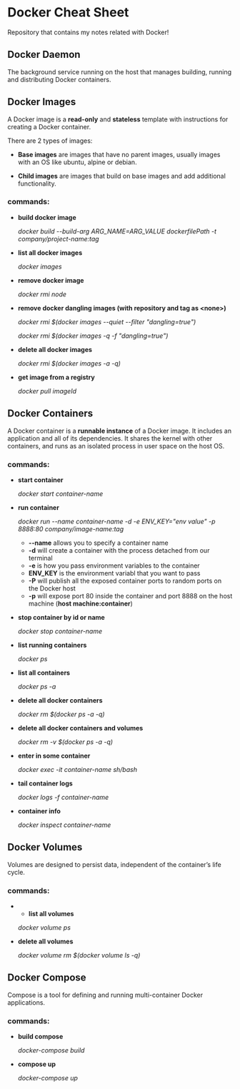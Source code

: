 # Docker Cheat Sheet

Repository that contains my notes related with Docker!


## Docker Daemon

The background service running on the host that manages building, running and distributing Docker containers.

## Docker Images

A Docker image is a **read-only** and **stateless** template with instructions for creating a Docker container.

There are 2 types of images:

* **Base images** are images that have no parent images, usually images with an OS like ubuntu, alpine or debian.

* **Child images** are images that build on base images and add additional functionality.


### commands:

* **build docker image**

   _docker build --build-arg ARG_NAME=ARG_VALUE  dockerfilePath -t company/project-name:tag_

* **list all docker images**

   _docker images_

* **remove docker image**

   _docker rmi node_
* **remove docker dangling images (with repository and tag as \<none\>)**
   
   _docker rmi $(docker images --quiet --filter "dangling=true")_
   
   _docker rmi $(docker images -q -f "dangling=true")_

* **delete all docker images**

   _docker rmi $(docker images -a -q)_

* **get image from a registry**

   _docker pull imageId_
   

## Docker Containers

A Docker container is a **runnable instance** of a Docker image. It includes an application and all of its dependencies. It shares the kernel with other containers, and runs as an isolated process in user space on the host OS.

### commands:

* **start container**

   _docker start container-name_

* **run container**

   _docker run --name container-name -d -e ENV_KEY="env value" -p 8888:80 company/image-name:tag_
   
   * **--name** allows you to specify a container name
   * **-d** will create a container with the process detached from our terminal
   * **-e** is how you pass environment variables to the container
   * **ENV_KEY** is the environment variabl that you want to pass
   * **-P** will publish all the exposed container ports to random ports on the Docker host
   * **-p** will expose port 80 inside the container and port 8888 on the host machine (**host machine:container**)

* **stop container by id or name**

   _docker stop container-name_

* **list running containers**

   _docker ps_

* **list all containers**

   _docker ps -a_

* **delete all docker containers**

   _docker rm $(docker ps -a -q)_

* **delete all docker containers and volumes**

   _docker rm -v $(docker ps -a -q)_


* **enter in some container**

   _docker exec -it container-name sh/bash_

* **tail container logs**

   _docker logs -f container-name_
   
* **container info**

   _docker inspect container-name_


## Docker Volumes

Volumes are designed to persist data, independent of the container’s life cycle.


### commands:

* * **list all volumes**

   _docker volume ps_
   
* **delete all volumes**

   _docker volume rm $(docker volume ls -q)_


## Docker Compose

Compose is a tool for defining and running multi-container Docker applications.

### commands:

* **build compose**

   _docker-compose build_

* **compose up**

   _docker-compose up_
